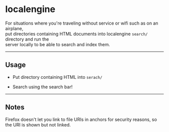 # localengine

For situations where you're traveling without service or wifi such as on an airplane,  
put directories containing HTML documents into localengine `search/` directory and run the  
server locally to be able to search and index them.

---

## Usage

* Put directory containing HTML into `serach/`

* Search using the search bar!

---

## Notes

Firefox doesn't let you link to file URIs in anchors for security reasons, so the URI is shown but not linked.

